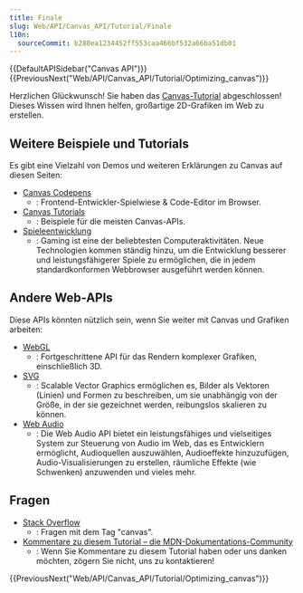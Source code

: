 ```yaml
---
title: Finale
slug: Web/API/Canvas_API/Tutorial/Finale
l10n:
  sourceCommit: b280ea1234452ff553caa466bf532a66ba51db01
---
```


{{DefaultAPISidebar("Canvas API")}} {{PreviousNext("Web/API/Canvas_API/Tutorial/Optimizing_canvas")}}

Herzlichen Glückwunsch! Sie haben das [Canvas-Tutorial](/de/docs/Web/API/Canvas_API/Tutorial) abgeschlossen! Dieses Wissen wird Ihnen helfen, großartige 2D-Grafiken im Web zu erstellen.

## Weitere Beispiele und Tutorials

Es gibt eine Vielzahl von Demos und weiteren Erklärungen zu Canvas auf diesen Seiten:

- [Canvas Codepens](https://codepen.io/search/pens?q=canvas)
  - : Frontend-Entwickler-Spielwiese & Code-Editor im Browser.
- [Canvas Tutorials](https://www.html5canvastutorials.com/)
  - : Beispiele für die meisten Canvas-APIs.
- [Spieleentwicklung](/de/docs/Games)
  - : Gaming ist eine der beliebtesten Computeraktivitäten. Neue Technologien kommen ständig hinzu, um die Entwicklung besserer und leistungsfähigerer Spiele zu ermöglichen, die in jedem standardkonformen Webbrowser ausgeführt werden können.

## Andere Web-APIs

Diese APIs könnten nützlich sein, wenn Sie weiter mit Canvas und Grafiken arbeiten:

- [WebGL](/de/docs/Web/API/WebGL_API)
  - : Fortgeschrittene API für das Rendern komplexer Grafiken, einschließlich 3D.
- [SVG](/de/docs/Web/SVG)
  - : Scalable Vector Graphics ermöglichen es, Bilder als Vektoren (Linien) und Formen zu beschreiben, um sie unabhängig von der Größe, in der sie gezeichnet werden, reibungslos skalieren zu können.
- [Web Audio](/de/docs/Web/API/Web_Audio_API)
  - : Die Web Audio API bietet ein leistungsfähiges und vielseitiges System zur Steuerung von Audio im Web, das es Entwicklern ermöglicht, Audioquellen auszuwählen, Audioeffekte hinzuzufügen, Audio-Visualisierungen zu erstellen, räumliche Effekte (wie Schwenken) anzuwenden und vieles mehr.

## Fragen

- [Stack Overflow](https://stackoverflow.com/questions/tagged/canvas)
  - : Fragen mit dem Tag "canvas".
- [Kommentare zu diesem Tutorial – die MDN-Dokumentations-Community](/de/docs/MDN)
  - : Wenn Sie Kommentare zu diesem Tutorial haben oder uns danken möchten, zögern Sie nicht, uns zu kontaktieren!

{{PreviousNext("Web/API/Canvas_API/Tutorial/Optimizing_canvas")}}
